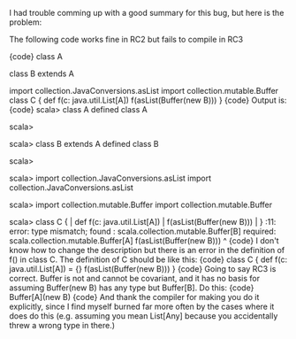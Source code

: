 I had trouble comming up with a good summary for this bug, but here is the problem:

The following code works fine in RC2 but fails to compile in RC3

{code}
class A

class B extends A

import collection.JavaConversions.asList
import collection.mutable.Buffer
class C {
  def f(c: java.util.List[A])
  f(asList(Buffer(new B)))
}
{code}
Output is:
{code}
scala> class A
defined class A

scala> 

scala> class B extends A
defined class B

scala> 

scala> import collection.JavaConversions.asList
import collection.JavaConversions.asList

scala> import collection.mutable.Buffer
import collection.mutable.Buffer

scala> class C {
     |   def f(c: java.util.List[A])
     |   f(asList(Buffer(new B)))
     | }
<console>:11: error: type mismatch;
 found   : scala.collection.mutable.Buffer[B]
 required: scala.collection.mutable.Buffer[A]
         f(asList(Buffer(new B)))
                        ^
{code}
I don't know how to change the description but there is an error in the definition of f() in class C. The definition of C should be like this:
{code}
class C {
  def f(c: java.util.List[A]) = {}
  f(asList(Buffer(new B)))
}
{code}
Going to say RC3 is correct.  Buffer is not and cannot be covariant, and it has no basis for assuming Buffer(new B) has any type but Buffer[B].  Do this:
{code}
Buffer[A](new B)
{code}
And thank the compiler for making you do it explicitly, since I find myself burned far more often by the cases where it does do this (e.g. assuming you mean List[Any] because you accidentally threw a wrong type in there.)
